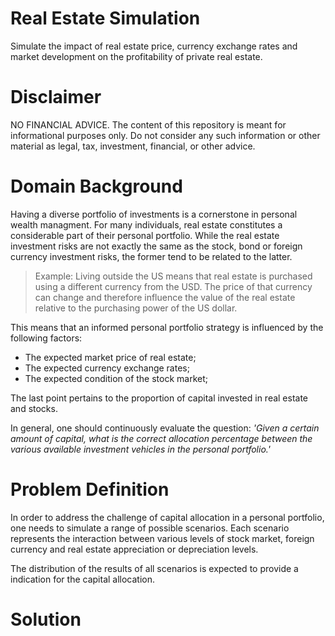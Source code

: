 # Real Estate Simulation
Simulate the impact of real estate price, currency exchange rates and market development on the profitability of private real estate.

# Disclaimer
NO FINANCIAL ADVICE. The content of this repository is meant for informational purposes only. Do not consider any such information or other material as legal, tax, investment, financial, or other advice.

# Domain Background
Having a diverse portfolio of investments is a cornerstone in personal wealth managment. For many individuals, real estate constitutes a considerable part of their personal portfolio. While the real estate investment risks are not exactly the same as the stock, bond or foreign currency investment risks, the former tend to be related to the latter.

> Example: Living outside the US means that real estate is purchased using a different currency from the USD. The price of that currency can change and therefore influence the value of the real estate relative to the purchasing power of the US dollar.

This means that an informed personal portfolio strategy is influenced by the following factors:
* The expected market price of real estate;
* The expected currency exchange rates;
* The expected condition of the stock market;

The last point pertains to the proportion of capital invested in real estate and stocks.

In general, one should continuously evaluate the question: *'Given a certain amount of capital, what is the correct allocation percentage between the various available investment vehicles in the personal portfolio.'*

# Problem Definition
In order to address the challenge of capital allocation in a personal portfolio, one needs to simulate a range of possible scenarios. Each scenario represents the interaction between various levels of stock market, foreign currency and real estate appreciation or depreciation levels.

The distribution of the results of all scenarios is expected to provide a indication for the capital allocation.

# Solution